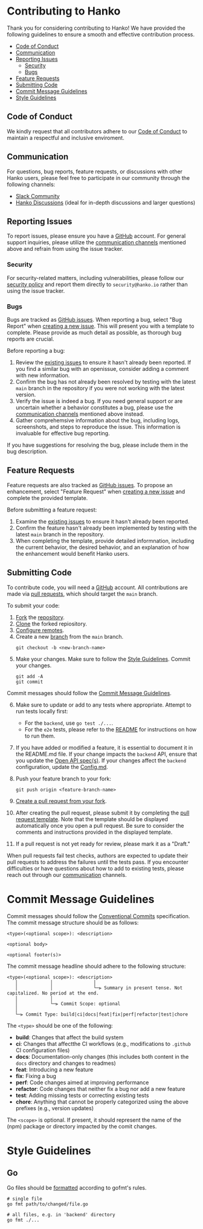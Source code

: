 # Contributing to Hanko

Thank you for considering contributing to Hanko! We have provided the following guidelines to ensure a smooth and effective contribution process.

- [Code of Conduct](#code-of-conduct)
- [Communication](#communication)
- [Reporting Issues](#reporting-issues)
  - [Security](#security)
  - [Bugs](#bugs)
- [Feature Requests](#feature-requests)
- [Submitting Code](#submitting-code)
- [Commit Message Guidelines](#commit-message-guidelines)
- [Style Guidelines](#style-guidelines)

## Code of Conduct

We kindly request that all contributors adhere to our [Code of Conduct](./CODE_OF_CONDUCT.md) to maintain a respectful and inclusive enviroment.

## Communication

For questions, bug reports, feature requests, or discussions with other Hanko users, please feel free to participate in our community through the following channels:

- [Slack Community](https://hanko.io/community)
- [Hanko Discussions](https://github.com/teamhanko/hanko/discussions) (ideal for in-depth discussions and larger questions)

## Reporting Issues

To report issues, please ensure you have a [GitHub](https://github.com/) account. For general support inquiries, please utilize the [communication channels](#communication) mentioned above and refrain from using the issue tracker.

### Security

For security-related matters, including vulnerabilities, please follow our [security policy](./SECURITY.md) and report them directly to `security@hanko.io` rather than using the issue tracker.

### Bugs

Bugs are tracked as [GitHub issues](https://docs.github.com/en/issues/tracking-your-work-with-issues/about-issues). When reporting a bug, select "Bug Report" when [creating a new issue](https://github.com/teamhanko/hanko/issues/new/choose). This will present you with a template to complete. Please provide as much detail as possible, as thorough bug reports are crucial.

Before reporting a bug:

1. Review the [existing issues](https://github.com/teamhanko/hanko/issues?q=is%3Aissue+label%3Abug) to ensure it hasn't already been reported. If you find a similar bug with an openissue, consider adding a comment with new information.
2. Confirm the bug has not already been resolved by testing with the latest `main` branch in the repository if you were not working with the latest version.
3. Verify the issue is indeed a bug. If you need general support or are uncertain whether a behavior constitutes a bug, please use the [communication channels](#communication) mentioned above instead.
4. Gather comprehemsive information about the bug, including logs, screenshots, and steps to reproduce the issue. This information is invaluable for effective bug reporting.

If you have suggestions for resolving the bug, please include them in the bug description.

## Feature Requests

Feature requests are also tracked as [GitHub issues](https://docs.github.com/en/issues/tracking-your-work-with-issues/about-issues). To propose an enhancement, select "Feature Request" when [creating a new issue](https://github.com/teamhanko/hanko/issues/new/choose) and complete the provided template.

Before submitting a feature request:

1. Examine the [existing issues](https://github.com/teamhanko/hanko/issues?q=is%3Aissue+is%3Aopen+label%3Aenhancement) to ensure it hasn't already been reported.
2. Confirm the feature hasn't already been implemented by testing with the latest `main` branch in the repository.
3. When completing the template, provide detailed informnation, including the current behavior, the desired behavior, and an explanation of how the enhancement would benefit Hanko users.

## Submitting Code

To contribute code, you will need a [GitHub](https://github.com/) account. All contributions are made via [pull requests](https://docs.github.com/en/pull-requests/collaborating-with-pull-requests/proposing-changes-to-your-work-with-pull-requests/about-pull-requests), which should target the `main` branch.

To submit your code:

1. [Fork](https://docs.github.com/en/get-started/quickstart/fork-a-repo#forking-a-repository) the [repository](https://github.com/teamhanko/hanko).
2. [Clone](https://docs.github.com/en/get-started/quickstart/fork-a-repo#cloning-your-forked-repository) the forked repiository.
3. [Configure remotes](https://docs.github.com/en/get-started/quickstart/fork-a-repo#configuring-git-to-sync-your-fork-with-the-original-repository).
4. Create a new [branch](https://docs.github.com/en/pull-requests/collaborating-with-pull-requests/proposing-changes-to-your-work-with-pull-requests/about-branches) from the `main` branch.
   ```
   git checkout -b <new-branch-name>
   ```
5. Make your changes. Make sure to follow the [Style Guidelines](#style-guidelines). Commit your changes.
   ```
   git add -A
   git commit
   ```
  Commit messages should follow the [Commit Message Guidelines](#commit-message-guidelines).

6. Make sure to update or add to any tests where appropriate. Attempt to run tests locally first:
   - For the `backend`, use `go test ./...`.
   - For the `e2e` tests, please refer to the [README](./e2e/README.md) for instructions on how to run them.

7. If you have added or modified a feature, it is essential to document it in the README.md file. If your change impacts the `backend` API, ensure that you update the [Open API spec(s)](./docs/static/spec). If your changes affect the `backend` configuration, update the [Config.md](./backend/docs/Config.md).

8. Push your feature branch to your fork:
   ```shell
   git push origin <feature-branch-name>
   ```
9. [Create a pull request from your fork](https://docs.github.com/en/pull-requests/collaborating-with-pull-requests/proposing-changes-to-your-work-with-pull-requests/creating-a-pull-request-from-a-fork).

10. After creating the pull request, please submit it by completing the [pull request template](./.github/PULL_REQUEST_TEMPLATE.md). Note that the template should be displayed automatically once you open a pull request. Be sure to consider the comments and instructions provided in the displayed template.

11. If a pull request is not yet ready for review, please mark it as a "Draft."


When pull requests fail test checks, authors are expected to update their pull requests to address the failures until the tests pass. If you encounter difficulties or have questions about how to add to existing tests, please reach out through our [communication](#communication) channels.

# Commit Message Guidelines

Commit messages should follow the [Conventional Commits](https://www.conventionalcommits.org/en/v1.0.0/) specification. The commit message structure should be as follows:

```
<type>(<optional scope>): <description>

<optional body>

<optional footer(s)>
```

The commit message headline should adhere to the following structure:
```
<type>(<optional scope>): <description>
   │            │               │
   │            │               └─⫸ Summary in present tense. Not capitalized. No period at the end.
   │            │
   │            └─⫸ Commit Scope: optional
   │
   └─⫸ Commit Type: build|ci|docs|feat|fix|perf|refactor|test|chore
```
The `<type>` should be one of the following:
* **build**: Changes that affect the build system
* **ci**: Changes that affectthe CI workflows (e.g., modifications to `.github` CI configuration files)
* **docs**: Documentation-only changes (this includes both content in the `docs` directory and changes to readmes)
* **feat**: Introducing a new feature
* **fix**: Fixing a bug
* **perf**: Code changes aimed at improving performance
* **refactor**: Code changes that neither fix a bug nor add a new feature
* **test**: Adding missing tests or correcting existing tests
* **chore**: Anything that cannot be properly categorized using the above prefixes (e.g., version updates)

The `<scope>` is optional. If present, it should represent the name of the (npm) package or directory impacted by the comit changes.

# Style Guidelines

## Go
Go files should be [formatted](https://go.dev/blog/gofmt) according to gofmt's rules.

```
# single file
go fmt path/to/changed/file.go

# all files, e.g. in 'backend' directory
go fmt ./...
```
